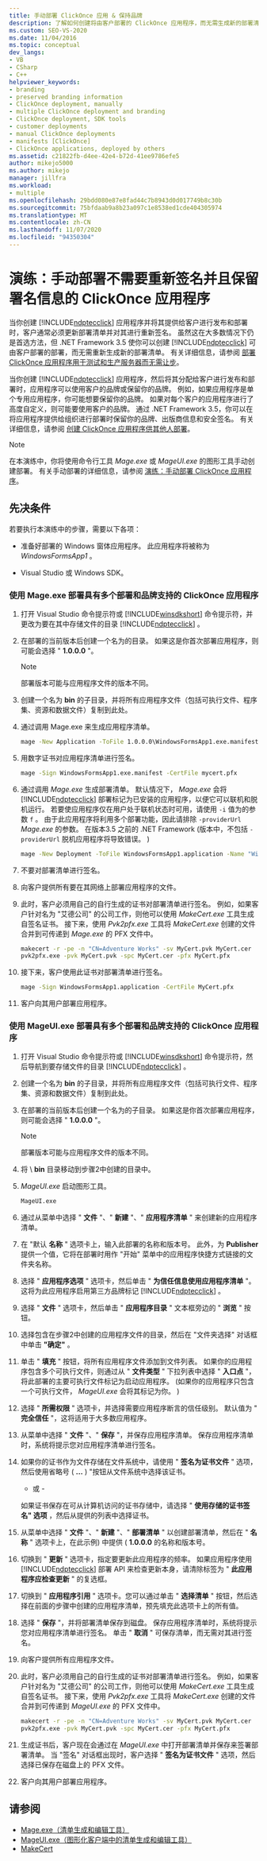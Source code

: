 ```yaml
---
title: 手动部署 ClickOnce 应用 & 保持品牌
description: 了解如何创建将由客户部署的 ClickOnce 应用程序，而无需生成新的部署清单，并可使用客户品牌。
ms.custom: SEO-VS-2020
ms.date: 11/04/2016
ms.topic: conceptual
dev_langs:
- VB
- CSharp
- C++
helpviewer_keywords:
- branding
- preserved branding information
- ClickOnce deployment, manually
- multiple ClickOnce deployment and branding
- ClickOnce deployment, SDK tools
- customer deployments
- manual ClickOnce deployments
- manifests [ClickOnce]
- ClickOnce applications, deployed by others
ms.assetid: c21822fb-d4ee-42e4-b72d-41ee9786efe5
author: mikejo5000
ms.author: mikejo
manager: jillfra
ms.workload:
- multiple
ms.openlocfilehash: 29bdd080e87e8fad44c7b8943d0d017749b8c30b
ms.sourcegitcommit: 75bfdaab9a8b23a097c1e8538ed1cde404305974
ms.translationtype: MT
ms.contentlocale: zh-CN
ms.lasthandoff: 11/07/2020
ms.locfileid: "94350304"
---
```

# <a name="walkthrough-manually-deploy-a-clickonce-application-that-does-not-require-re-signing-and-that-preserves-branding-information"></a>演练：手动部署不需要重新签名并且保留署名信息的 ClickOnce 应用程序
当你创建 [!INCLUDE[ndptecclick](../deployment/includes/ndptecclick_md.md)] 应用程序并将其提供给客户进行发布和部署时，客户通常必须更新部署清单并对其进行重新签名。 虽然这在大多数情况下仍是首选方法，但 .NET Framework 3.5 使你可以创建 [!INCLUDE[ndptecclick](../deployment/includes/ndptecclick_md.md)] 可由客户部署的部署，而无需重新生成新的部署清单。 有关详细信息，请参阅 [部署 ClickOnce 应用程序用于测试和生产服务器而无需让步](../deployment/deploying-clickonce-applications-for-testing-and-production-without-resigning.md)。

 当你创建 [!INCLUDE[ndptecclick](../deployment/includes/ndptecclick_md.md)] 应用程序，然后将其分配给客户进行发布和部署时，应用程序可以使用客户的品牌或保留你的品牌。 例如，如果应用程序是单个专用应用程序，你可能想要保留你的品牌。 如果对每个客户的应用程序进行了高度自定义，则可能要使用客户的品牌。 通过 .NET Framework 3.5，你可以在将应用程序提供给组织进行部署时保留你的品牌、出版商信息和安全签名。 有关详细信息，请参阅 [创建 ClickOnce 应用程序供其他人部署](../deployment/creating-clickonce-applications-for-others-to-deploy.md)。

> [!NOTE]
> 在本演练中，你将使用命令行工具 *Mage.exe* 或 *MageUI.exe* 的图形工具手动创建部署。 有关手动部署的详细信息，请参阅 [演练：手动部署 ClickOnce 应用程序](../deployment/walkthrough-manually-deploying-a-clickonce-application.md)。

## <a name="prerequisites"></a>先决条件
 若要执行本演练中的步骤，需要以下各项：

- 准备好部署的 Windows 窗体应用程序。 此应用程序将被称为 *WindowsFormsApp1* 。

- Visual Studio 或 Windows SDK。

### <a name="to-deploy-a-clickonce-application-with-multiple-deployment-and-branding-support-using-mageexe"></a>使用 Mage.exe 部署具有多个部署和品牌支持的 ClickOnce 应用程序

1. 打开 Visual Studio 命令提示符或 [!INCLUDE[winsdkshort](../debugger/debug-interface-access/includes/winsdkshort_md.md)] 命令提示符，并更改为要在其中存储文件的目录 [!INCLUDE[ndptecclick](../deployment/includes/ndptecclick_md.md)] 。

2. 在部署的当前版本后创建一个名为的目录。 如果这是你首次部署应用程序，则可能会选择 " **1.0.0.0** "。

   > [!NOTE]
   > 部署版本可能与应用程序文件的版本不同。

3. 创建一个名为 **bin** 的子目录，并将所有应用程序文件（包括可执行文件、程序集、资源和数据文件）复制到此处。

4. 通过调用 Mage.exe 来生成应用程序清单。

   ```cmd
   mage -New Application -ToFile 1.0.0.0\WindowsFormsApp1.exe.manifest -Name "Windows Forms App 1" -Version 1.0.0.0 -FromDirectory 1.0.0.0\bin -UseManifestForTrust true -Publisher "A. Datum Corporation"
   ```

5. 用数字证书对应用程序清单进行签名。

   ```cmd
   mage -Sign WindowsFormsApp1.exe.manifest -CertFile mycert.pfx
   ```

6. 通过调用 *Mage.exe* 生成部署清单。 默认情况下， *Mage.exe* 会将 [!INCLUDE[ndptecclick](../deployment/includes/ndptecclick_md.md)] 部署标记为已安装的应用程序，以便它可以联机和脱机运行。 若要使应用程序仅在用户处于联机状态时可用，请使用 `-i` 值为的参数 `f` 。 由于此应用程序将利用多个部署功能，因此请排除 `-providerUrl` *Mage.exe* 的参数。 在版本3.5 之前的 .NET Framework (版本中，不包括 `-providerUrl` 脱机应用程序将导致错误。 ) 

   ```cmd
   mage -New Deployment -ToFile WindowsFormsApp1.application -Name "Windows Forms App 1" -Version 1.0.0.0 -AppManifest 1.0.0.0\WindowsFormsApp1.manifest
   ```

7. 不要对部署清单进行签名。

8. 向客户提供所有要在其网络上部署应用程序的文件。

9. 此时，客户必须用自己的自行生成的证书对部署清单进行签名。 例如，如果客户针对名为 "艾德公司" 的公司工作，则他可以使用 *MakeCert.exe* 工具生成自签名证书。 接下来，使用 *Pvk2pfx.exe* 工具将 *MakeCert.exe* 创建的文件合并到可传递到 *Mage.exe* 的 PFX 文件中。

    ```cmd
    makecert -r -pe -n "CN=Adventure Works" -sv MyCert.pvk MyCert.cer
    pvk2pfx.exe -pvk MyCert.pvk -spc MyCert.cer -pfx MyCert.pfx
    ```

10. 接下来，客户使用此证书对部署清单进行签名。

    ```cmd
    mage -Sign WindowsFormsApp1.application -CertFile MyCert.pfx
    ```

11. 客户向其用户部署应用程序。

### <a name="to-deploy-a-clickonce-application-with-multiple-deployment-and-branding-support-using-mageuiexe"></a>使用 MageUI.exe 部署具有多个部署和品牌支持的 ClickOnce 应用程序

1. 打开 Visual Studio 命令提示符或 [!INCLUDE[winsdkshort](../debugger/debug-interface-access/includes/winsdkshort_md.md)] 命令提示符，然后导航到要存储文件的目录 [!INCLUDE[ndptecclick](../deployment/includes/ndptecclick_md.md)] 。

2. 创建一个名为 **bin** 的子目录，并将所有应用程序文件（包括可执行文件、程序集、资源和数据文件）复制到此处。

3. 在部署的当前版本后创建一个名为的子目录。 如果这是你首次部署应用程序，则可能会选择 " **1.0.0.0** "。

   > [!NOTE]
   > 部署版本可能与应用程序文件的版本不同。

4. 将 \\ **bin** 目录移动到步骤2中创建的目录中。

5. *MageUI.exe* 启动图形工具。

   ```cmd
   MageUI.exe
   ```

6. 通过从菜单中选择 " **文件** "、" **新建** "、" **应用程序清单** " 来创建新的应用程序清单。

7. 在 "默认 **名称** " 选项卡上，输入此部署的名称和版本号。 此外，为 **Publisher** 提供一个值，它将在部署时用作 "开始" 菜单中的应用程序快捷方式链接的文件夹名称。

8. 选择 " **应用程序选项** " 选项卡，然后单击 " **为信任信息使用应用程序清单** "。 这将为此应用程序启用第三方品牌标记 [!INCLUDE[ndptecclick](../deployment/includes/ndptecclick_md.md)] 。

9. 选择 " **文件** " 选项卡，然后单击 " **应用程序目录** " 文本框旁边的 " **浏览** " 按钮。

10. 选择包含在步骤2中创建的应用程序文件的目录，然后在 "文件夹选择" 对话框中单击 **"确定"** 。

11. 单击 " **填充** " 按钮，将所有应用程序文件添加到文件列表。 如果你的应用程序包含多个可执行文件，则通过从 " **文件类型** " 下拉列表中选择 " **入口点** "，将此部署的主要可执行文件标记为启动应用程序。  (如果你的应用程序只包含一个可执行文件， *MageUI.exe* 会将其标记为你。 ) 

12. 选择 " **所需权限** " 选项卡，并选择需要应用程序断言的信任级别。 默认值为 " **完全信任** "，这将适用于大多数应用程序。

13. 从菜单中选择 " **文件** "、" **保存** "，并保存应用程序清单。 保存应用程序清单时，系统将提示您对应用程序清单进行签名。

14. 如果你的证书作为文件存储在文件系统中，请使用 " **签名为证书文件** " 选项，然后使用省略号 ( **...** ) "按钮从文件系统中选择该证书。

     - 或 -

     如果证书保存在可从计算机访问的证书存储中，请选择 " **使用存储的证书签名" 选项** ，然后从提供的列表中选择证书。

15. 从菜单中选择 " **文件** "、" **新建** "、" **部署清单** " 以创建部署清单，然后在 " **名称** " 选项卡上，在此示例) 中提供 ( **1.0.0.0** 的名称和版本号。

16. 切换到 " **更新** " 选项卡，指定要更新此应用程序的频率。 如果应用程序使用 [!INCLUDE[ndptecclick](../deployment/includes/ndptecclick_md.md)] 部署 API 来检查更新本身，请清除标签为 " **此应用程序应检查更新** " 的复选框。

17. 切换到 " **应用程序引用** " 选项卡。您可以通过单击 " **选择清单** " 按钮，然后选择在前面的步骤中创建的应用程序清单，预先填充此选项卡上的所有值。

18. 选择 " **保存** "，并将部署清单保存到磁盘。 保存应用程序清单时，系统将提示您对应用程序清单进行签名。 单击 " **取消** " 可保存清单，而无需对其进行签名。

19. 向客户提供所有应用程序文件。

20. 此时，客户必须用自己的自行生成的证书对部署清单进行签名。 例如，如果客户针对名为 "艾德公司" 的公司工作，则他可以使用 *MakeCert.exe* 工具生成自签名证书。 接下来，使用 *Pvk2pfx.exe* 工具将 *MakeCert.exe* 创建的文件合并到可传递到 *MageUI.exe* 的 PFX 文件中。

    ```cmd
    makecert -r -pe -n "CN=Adventure Works" -sv MyCert.pvk MyCert.cer
    pvk2pfx.exe -pvk MyCert.pvk -spc MyCert.cer -pfx MyCert.pfx
    ```

21. 生成证书后，客户现在会通过在 *MageUI.exe* 中打开部署清单并保存来签署部署清单。 当 "签名" 对话框出现时，客户选择 " **签名为证书文件** " 选项，然后选择已保存在磁盘上的 PFX 文件。

22. 客户向其用户部署应用程序。

## <a name="see-also"></a>请参阅
- [Mage.exe（清单生成和编辑工具）](/dotnet/framework/tools/mage-exe-manifest-generation-and-editing-tool)
- [MageUI.exe（图形化客户端中的清单生成和编辑工具）](/dotnet/framework/tools/mageui-exe-manifest-generation-and-editing-tool-graphical-client)
- [MakeCert](/windows/desktop/SecCrypto/makecert)
